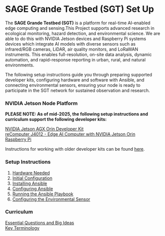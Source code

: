 
# SAGE Grande Testbed (SGT) Set Up

The **SAGE Grande Testbed (SGT)** is a platform for real-time AI-enabled edge computing and sensing.This Project supports advanced research in ecological monitoring, hazard detection, and environmental science. We are able to do this with NVIDIA Jetson devices and Raspberry Pi systems devices which integrate AI models with diverse sensors such as infrared/RGB cameras, LiDAR, air quality monitors, and LoRaWAN instruments. This enables full-resolution, on-site data analysis, dynamic automation, and rapid-response reporting in urban, rural, and natural environments. 

The following setup instructions guide you through preparing supported developer kits, configuring hardware and software with Ansible, and connecting environmental sensors, ensuring your node is ready to participate in the SGT network for sustained observation and research.

### NVIDIA Jetson Node Platform     
**PLEASE NOTE: As of mid-2025, the following setup instructions and curriculum support the following developer kits:**

[NVIDIA Jetson AGX Orin Developer Kit](https://www.seeedstudio.com/NVIDIA-Jetson-AGX-Orin-Developer-Kit-p-5314.html)   
[reComputer J4012 - Edge AI Computer with NVIDIA Jetson Orin](https://www.seeedstudio.com/reComputer-J4012-p-5586.html)   
[Raspberry Pi](https://www.raspberrypi.com)

Instructions for working with older developer kits can be found [here](https://github.com/waggle-sensor/node-platforms/tree/main/nvidia_jetson).

### Setup Instructions
1. [Hardware Needed](./hardware_needed.md)
2. [Initial Configuration](./initial_configuration.md)
3. [Installing Ansible](./installing_ansible.md)
4. [Configuring Ansible](./configuring_ansible.md)
5. [Running the Ansible Playbook](./running_ansible.md)
6. [Configuring the Environmental Sensor](./configuring_env_sensor.md)

### Curriculum
[Essential Questions and Big Ideas](./questions_and_ideas.md)   
[Key Terminology](./key_terminology.md)   

